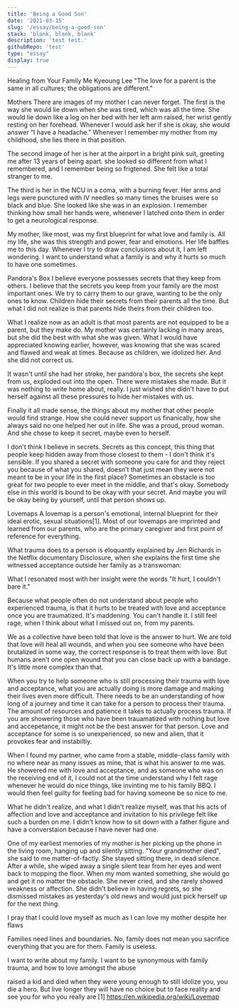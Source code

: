 ```yaml
---
title: 'Being a Good Son'
date: '2021-03-15'
slug: '/essay/being-a-good-son'
stack: 'blank, blank, blank'
description: 'test test.'
githubRepo: 'test'
type: "essay"  
display: true
---
```


Healing from Your Family
 Me Kyeoung Lee 
"The love for a parent is the same in all cultures; the obligations are different."

Mothers
There are images of my mother I can never forget. The first is the way she would lie down when she was tired, which was all the time. She would lie down like a log on her bed with her left arm raised, her wrist gently resting on her forehead. Whenever I would ask her if she is okay, she would answer “I have a headache.” Whenever I remember my mother from my childhood, she lies there in that position.

The second image of her is her at the airport in a bright pink suit, greeting me after 13 years of being apart. she looked so different from what I remembered, and I remember being so frigtened. She felt like a total stranger to me.

The third is her in the NCU in a coma, with a burning fever. Her arms and legs were punctured with IV needles so many times the bruises were so black and blue. She looked like she was in an explosion. I remember thinking how small her hands were, whenever I latched onto them in order to get a neurological response.

My mother, like most, was my first blueprint for what love and family is. All my life, she was this strength and power, fear and emotions. Her life baffles me to this day. Whenever I try to draw conclusions about it, I am left wondering. I want to understand what a family is and why it hurts so much to have one sometimes.

Pandora's Box
I believe everyone possesses secrets that they keep from others. I believe that the secrets you keep from your family are the most important ones. We try to carry them to our grave, wanting to be the only ones to know. Children hide their secrets from their parents all the time. But what I did not realize is that parents hide theirs from their children too.

What I realize now as an adult is that most parents are not equipped to be a parent, but they make do. My mother was certainly lacking in many areas, but she did the best with what she was given. What I would have appreciated knowing earlier, however, was knowing that she was scared and flawed and weak at times. Because as children, we idolized her. And she did not correct us.

It wasn't until she had her stroke, her pandora's box, the secrets she kept from us, exploded out into the open. There were mistakes she made. But it was nothing to write home about, really. I just wished she didn't have to put herself against all these pressures to hide her mistakes with us.

Finally it all made sense, the things about my mother that other people would find strange. How she could never support us finanically, how she always said no one helped her out in life. She was a proud, proud woman. And she chose to keep it secret, maybe even to herself.

I don't think I believe in secrets. Secrets as this concept, this thing that people keep hidden away from those closest to them - I don't think it's sensible. If you shared a secret with someone you care for and they reject you because of what you shared, doesn't that just mean they were not meant to be in your life in the first place? Sometimes an obstacle is too great for two people to ever meet in the middle, and that's okay. Somebody else in this world is bound to be okay with your secret. And maybe you will be okay being by yourself, until that person shows up.

Lovemaps
A lovemap is a person's emotional, internal blueprint for their ideal erotic, sexual situations[1]. Most of our lovemaps are imprinted and learned from our parents, who are the primary caregiver and first point of reference for everything.

What trauma does to a person is eloquantly explained by Jen Richards in the Netflix documentary Disclosure, when she explains the first time she witnessed acceptance outside her family as a transwoman:

What I resonated most with her insight were the words "It hurt, I couldn't bare it."

Because what people often do not understand about people who experienced trauma, is that it hurts to be treated with love and acceptance once you are traumatized. It's maddening. You can't handle it. I still feel rage, when I think about what I missed out on, from my parents.

We as a collective have been told that love is the answer to hurt. We are told that love will heal all wounds, and when you see someone who have been brutalized in some way, the correct response is to treat them with love. But humans aren't one open wound that you can close back up with a bandage. It's little more complex than that.

When you try to help someone who is still processing their trauma with love and acceptance, what you are actually doing is more damage and making their lives even more difficult. There needs to be an understanding of how long of a journey and time it can take for a person to process their trauma. The amount of resources and patience it takes to actually process trauma. If you are showering those who have been trauamatized with nothing but love and accepetance, it might not be the best answer for that person. Love and acceptance for some is so unexperienced, so new and alien, that it provokes fear and instabiltiy.

When I found my partner, who came from a stable, middle-class family with no where near as many issues as mine, that is what his answer to me was. He showered me with love and acceptance, and as someone who was on the receiving end of it, I could not at the time understand why I felt rage whenever he would do nice things, like invinting me to his family BBQ. I would then feel guilty for feeling bad for having someone be so nice to me.

What he didn't realize, and what I didn't realize myself, was that his acts of affection and love and acceptance and invitation to his privilege felt like such a burden on me. I didn't know how to sit down with a father figure and have a converstaion because I have never had one.

One of my earliest memories of my mother is her picking up the phone in the living room, hanging up and silently sitting. "Your grandmother died", she said to me matter-of-factly. She stayed sitting there, in dead silence. After a while, she wiped away a single silent tear from her eyes and went back to mopping the floor. When my mom wanted something, she would go and get it no matter the obstacle. She never cried, and she rarely showed weakness or affection. She didn't believe in having regrets, so she dismissed mistakes as yesterday's old news and would just pick herself up for the next thing.

I pray that I could love myself as much as I can love my mother despite her flaws

Families need lines and boundaries. No, family does not mean you sacrifice everything that you are for them. Family is useless.

I want to write about my family. I want to be synonymous with family trauma, and how to love amongst the abuse

raised a kid and died when they were young enough to still idolize you, you die a hero. But live longer they will have no choice but to face reality and see you for who you really are [1] https://en.wikipedia.org/wiki/Lovemap